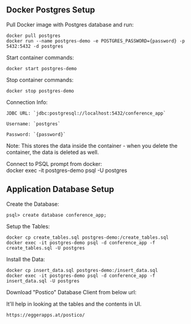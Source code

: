 
## Docker Postgres Setup

Pull Docker image with Postgres database and run:

    docker pull postgres
    docker run --name postgres-demo -e POSTGRES_PASSWORD={password} -p 5432:5432 -d postgres

Start container commands:

    docker start postgres-demo

Stop container commands:

    docker stop postgres-demo

Connection Info:

    JDBC URL: `jdbc:postgresql://localhost:5432/conference_app`

    Username: `postgres`

    Password: `{password}`

Note: This stores the data inside the container - when you delete the container, the data is deleted as well.

Connect to PSQL prompt from docker:  
   docker exec -it postgres-demo psql -U postgres
   
## Application Database Setup

Create the Database:

    psql> create database conference_app;


Setup the Tables:

    docker cp create_tables.sql postgres-demo:/create_tables.sql
    docker exec -it postgres-demo psql -d conference_app -f create_tables.sql -U postgres

Install the Data:

    docker cp insert_data.sql postgres-demo:/insert_data.sql
    docker exec -it postgres-demo psql -d conference_app -f insert_data.sql -U postgres

Download "Postico" Database Client from below url:

It'll help in looking at the tables and the contents in UI.

    https://eggerapps.at/postico/

